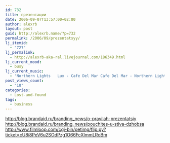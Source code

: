 ```yaml
---
id: 732
title: презентации
date: 2006-09-07T13:57:00+02:00
author: alexrb
layout: post
guid: http://alexrb.name/?p=732
permalink: /2006/09/prezentatsyy/
lj_itemid:
  - "727"
lj_permalink:
  - http://alexrb-aka-ral.livejournal.com/186349.html
lj_current_mood:
  - busy
lj_current_music:
  - 'Northern Lights   Lux - Cafe Del Mar Cafe Del Mar - Northern Lights   Lux'
post_views_count:
  - "10"
categories:
  - Lost-and-found
tags:
  - business
---
```

http://blog.brandaid.ru/branding_news/o-pravilah-prezentatsiy  
http://blog.brandaid.ru/branding_news/pouchites-u-stiva-dzhobsa  
http://www.filmloop.com/cgi-bin/getimg/flip.py?ticket=cU8i8PeV6u2SOdPzg1O66FcXlmmLRoBm